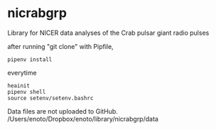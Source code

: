 # nicrabgrp
Library for NICER data analyses of the Crab pulsar giant radio pulses


after running "git clone" with Pipfile, 

```
pipenv install
```

everytime 

```
heainit
pipenv shell 
source setenv/setenv.bashrc
```

Data files are not uploaded to GitHub.
/Users/enoto/Dropbox/enoto/library/nicrabgrp/data